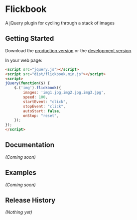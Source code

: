# Flickbook

A jQuery plugin for cycling through a stack of images

## Getting Started
Download the [production version][min] or the [development version][max].

[min]: https://raw.github.com//grunt-scaffolding/master/dist/flickbook.min.js
[max]: https://raw.github.com//grunt-scaffolding/master/dist/flickbook.js

In your web page:

```html
<script src="jquery.js"></script>
<script src="dist/flickbook.min.js"></script>
<script>
jQuery(function($) {
  	$.('img').flickbook({
	  	images: 'img1.jpg,img2.jpg,img3.jpg',
	  	speed: 100,
        startEvent: "click",
        stopEvent: "click", 
        autoStart: false,
        onStop: "reset", 
    }); 
});
</script>
```

## Documentation
_(Coming soon)_

## Examples
_(Coming soon)_

## Release History
_(Nothing yet)_
